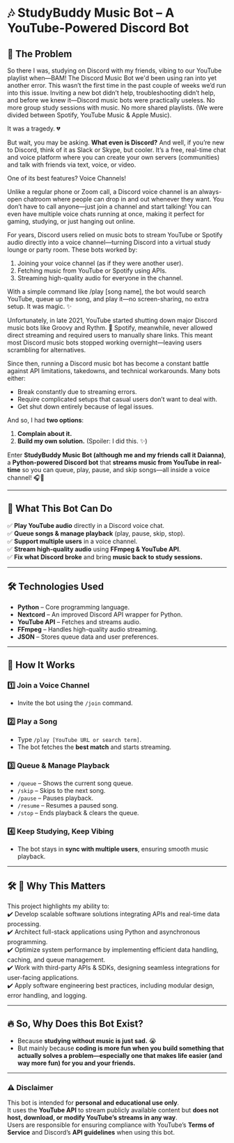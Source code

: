 # 🎶 StudyBuddy Music Bot – A YouTube-Powered Discord Bot  

## 📌 The Problem 
So there I was, studying on Discord with my friends, vibing to our YouTube playlist when—BAM! The Discord Music Bot we'd been using ran into yet another error. This wasn’t the first time in the past couple of weeks we’d run into this issue. Inviting a new bot didn’t help, troubleshooting didn’t help, and before we knew it—Discord music bots were practically useless. No more group study sessions with music. No more shared playlists. (We were divided between Spotify, YouTube Music & Apple Music).

It was a tragedy. 💔

But wait, you may be asking. **What even is Discord?** And well, if you’re new to Discord, think of it as Slack or Skype, but cooler. It’s a free, real-time chat and voice platform where you can create your own servers (communities) and talk with friends via text, voice, or video.

One of its best features? Voice Channels!

Unlike a regular phone or Zoom call, a Discord voice channel is an always-open chatroom where people can drop in and out whenever they want. You don’t have to call anyone—just join a channel and start talking! You can even have multiple voice chats running at once, making it perfect for gaming, studying, or just hanging out online.

For years, Discord users relied on music bots to stream YouTube or Spotify audio directly into a voice channel—turning Discord into a virtual study lounge or party room.
These bots worked by:
1. Joining your voice channel (as if they were another user).
2. Fetching music from YouTube or Spotify using APIs.
3. Streaming high-quality audio for everyone in the channel.

With a simple command like /play [song name], the bot would search YouTube, queue up the song, and play it—no screen-sharing, no extra setup. It was magic. ✨

Unfortunately, in late 2021, YouTube started shutting down major Discord music bots like Groovy and Rythm. 🚨 Spotify, meanwhile, never allowed direct streaming and required users to manually share links. This meant most Discord music bots stopped working overnight—leaving users scrambling for alternatives.

Since then, running a Discord music bot has become a constant battle against API limitations, takedowns, and technical workarounds. Many bots either:
- Break constantly due to streaming errors.
- Require complicated setups that casual users don’t want to deal with.
- Get shut down entirely because of legal issues.

And so, I had **two options**:  
1. **Complain about it.**  
2. **Build my own solution.** (Spoiler: I did this. ✨)  

Enter **StudyBuddy Music Bot (although me and my friends call it Daianna)**, a **Python-powered Discord bot** that **streams music from YouTube in real-time** so you can queue, play, pause, and skip songs—all inside a voice channel! 🎧💖  

---

## 🚀 What This Bot Can Do  
✅ **Play YouTube audio** directly in a Discord voice chat.  
✅ **Queue songs & manage playback** (play, pause, skip, stop).  
✅ **Support multiple users** in a voice channel.  
✅ **Stream high-quality audio** using **FFmpeg & YouTube API**.  
✅ **Fix what Discord broke** and bring **music back to study sessions.**  

---

## 🛠️ Technologies Used  
- **Python** – Core programming language.  
- **Nextcord** – An improved Discord API wrapper for Python.  
- **YouTube API** – Fetches and streams audio.  
- **FFmpeg** – Handles high-quality audio streaming.  
- **JSON** – Stores queue data and user preferences.  

---

## 📜 How It Works  
### **1️⃣ Join a Voice Channel**  
- Invite the bot using the `/join` command.  

### **2️⃣ Play a Song**  
- Type `/play [YouTube URL or search term]`.  
- The bot fetches the **best match** and starts streaming.  

### **3️⃣ Queue & Manage Playback**  
- `/queue` – Shows the current song queue.  
- `/skip` – Skips to the next song.  
- `/pause` – Pauses playback.  
- `/resume` – Resumes a paused song.  
- `/stop` – Ends playback & clears the queue.  

### **4️⃣ Keep Studying, Keep Vibing**  
- The bot stays in **sync with multiple users**, ensuring smooth music playback.  

---
## 🛠 🚀 Why This Matters
This project highlights my ability to:  
✔️ Develop scalable software solutions integrating APIs and real-time data processing.  
✔️ Architect full-stack applications using Python and asynchronous programming.  
✔️ Optimize system performance by implementing efficient data handling, caching, and queue management.  
✔️ Work with third-party APIs & SDKs, designing seamless integrations for user-facing applications.  
✔️ Apply software engineering best practices, including modular design, error handling, and logging.  

---

## 🔥 So, Why Does this Bot Exist?
- Because **studying without music is just sad.** 😭  
- But mainly because **coding is more fun when you build something that actually solves a problem—especially one that makes life easier (and way more fun) for you and your friends.**
---
### ⚠️ Disclaimer
This bot is intended for **personal and educational use only**.  
It uses the **YouTube API** to stream publicly available content but **does not host, download, or modify YouTube’s streams in any way**.  
Users are responsible for ensuring compliance with YouTube’s **Terms of Service** and Discord’s **API guidelines** when using this bot.

